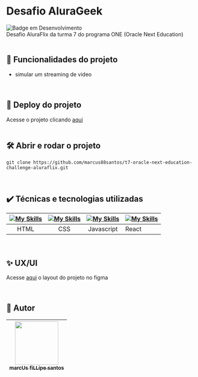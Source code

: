 # Desafio AluraGeek

![Badge em Desenvolvimento](http://img.shields.io/static/v1?label=STATUS&message=EM%20DESENVOLVIMENTO&color=GREEN&style=for-the-badge)  
Desafio AluraFlix da turma 7 do programa ONE (Oracle Next Education)
<br />
<br />

## :hammer: Funcionalidades do projeto

- simular um streaming de video

<br />

## 📁 Deploy do projeto

Acesse o projeto clicando [aqui](https://marcus88santos.github.io/t7-oracle-next-education-challenge-aluraflix/)
<br />
<br />

## 🛠️ Abrir e rodar o projeto

```
git clone https://github.com/marcus88santos/t7-oracle-next-education-challenge-aluraflix.git
```

<br />

## ✔️ Técnicas e tecnologias utilizadas

| [![My Skills](https://skillicons.dev/icons?i=html)]() | [![My Skills](https://skillicons.dev/icons?i=css)]() | [![My Skills](https://skillicons.dev/icons?i=js)]() | [![My Skills](https://skillicons.dev/icons?i=react)]() |
| :---------------------------------------------------: | :--------------------------------------------------: | :-------------------------------------------------: | ------------------------------------------------------ |
|                         HTML                          |                         CSS                          |                     Javascript                      | React                                                  |

<br />

## ✨ UX/UI

Acesse [aqui](<https://www.figma.com/design/a5k6WKmXP6E4cWo5e6FGQh/New-AluraFlix---PT-(Copy)?node-id=1-106&p=f&t=W5HKHpMBFaH3LJXc-0>) o layout do projeto no figma

<br />

## 🚶 Autor

| [<img loading="lazy" src="https://github.com/marcus88santos.png?size=115" width=115><br><sub>marcUs fiLLipe santos</sub>](https://github.com/marcus88santos) |
| :----------------------------------------------------------------------------------------------------------------------------------------------------------: |
